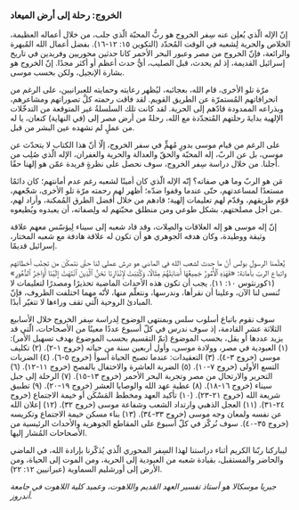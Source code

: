 ### الخروج: رحلة إلى أرض الميعاد

إنّ الإله الّذي يُعلِن عنه سِفر الخروج هو ربُّ المحبّة الّذي جلب، من خلال أعماله العظيمة، الخلاص والحرية لِشعبه في الوقت المُحدّد (التكوين ١٥: ١٢-١٦). بفضل أعمال الله المُبهرة والرائعة، فإنّ الخروج من مصر وعبور البحر الأحمر كانا حدثين محوريين وفريدين في تاريخ إسرائيل القديمة، إذ لم يحدث، قبل الصليب، أيُّ حدث أعظم أو أكثر مجدًا. إنّ الخروج هو بشارة الإنجيل، ولكن بحسب موسى. 

مرّة تلو الأخرى، قام الله، بعجائبه، ليُظهر رعايته وحمايته للعبرانيين، على الرغم من انحرافاتهم المُستمرّة عن الطريق القويم. لقد فاقت رحمته كلَّ تصوراتهم ومشاعرهم، وبذراعه الممدودة قادّهم إلى الحرية. لقد كانت تلك السلسلةُ غير المتوقعة من التدخّلات الإلهية بدايةَ رحلتهم المُتجدّدة مع الله، رحلةٌ من أرض مصر إلى (في النهاية) كنعان، يا له من عملٍ لم تشهده عين البشر من قبل. 

على الرغم من قيام موسى بدورٍ مُهمٍّ في سفر الخروج، إلّا أنّ هذا الكتاب لا يتحدّث عن موسى، بل عن الربّ، إله المحبّة والحقّ والعدالة والحرية والغفران، الإله الّذي صُلِب من أجلنا. من خلال دراسة سِفر الخروج، سوف نحصل على نظرةٍ فريدة عمّن هو إلهنا حقًا. 

مَن هو الربّ وما هي صفاته؟ إنّه الإله الّذي كان أمينًا لشعبه رغم عدم أمانتهم؛ كان دائمًا مستعدًا لمساعدتهم، حتّى عندما وقفوا ضدّه؛ أظهر لهم رحمته مرّة تلو الأخرى، شجّعهم، قوّم طريقهم، وقدّم لهم تعليمات إلهية؛ قادهم من خلال أفضل الطرق المُمكنة، وأراد لهم، من أجل مصلحتهم، بشكل طوعي ومن منطلق محبّتهم له ولِصفاته، أن يعبدوه ويُطيعوه.

إنّ إله موسى هو إله العلاقات والصِلات، وقد قاد شعبه إلى سيناء لِيؤسّس معهم علاقة وثيقة ووطيدة، وكان هدفه الجوهري هو أن تكون له علاقة هادفة مع شعبه المختار، إسرائيل قديمًا. 

يُعلّمنا الرسول بولس أنّ ما حدث لشعب الله في الماضي هو درسٌ عملي لنا حتّى نتمكّن من تجنّب أخطائهم واتباع الربّ بأمانة: «فَهَذِهِ ٱلْأُمُورُ جَمِيعُهَا أَصَابَتْهُمْ مِثَالًا، وَكُتِبَتْ لإِنْذَارِنَا نَحْنُ ٱلَّذِينَ ٱنْتَهَتْ إِلَيْنَا أَوَاخِرُ ٱلدُّهُورِ» (١كورنثوس ١٠: ١١). يجب أن تكون هذه الأحداث الماضية تحذيرًا ومصدرًا لتعليمات لا تُنسى لنا الآن، وعلينا أن نقرأها، وندرسها، ونتعلّم منها، لأنّه مهما اختلفت الظروف، فإنّ المبادئ الروحية الّتي تقف وراءها لا تتغيّر أبدًا.

سوف نقوم باتباع أسلوب سلس وبمنتهى الوضوح لِدراسة سِفر الخروج خلال الأسابيع الثلاثة عشر القادمة، إذ سوف ندرس في كلّ أسبوع عددًا معينًا من الأصحاحات، الّتي قد يزيد عددها أو يقل، بحسب الموضوع (تمّ التقسيم بحسب الموضوع بهدف تسهيل الأمر): (١) العبودية في مصر، وولادة موسى، وأول أربعين سنة من حياته (خروج ١-٢). (٢) تكليف موسى (خروج ٣-٤). (٣) التعقيدات: عندما تصبح الحياة أسوأ (خروج ٥-٦). (٤) الضربات التسع الأولى (خروج ٧-١٠). (٥) الضربة العاشرة والاحتفال بالفصح (خروج ١١-١٢). (٦) التحرير والارتحال من مصر وتجربة البحر الأحمر (خروج ١٣-١٥). (٧) الرحلة إلى جبل سيناء (خروج ١٦-١٨). (٨) عطية عهد الله والوصايا العشر (خروج ١٩-٢٠). (٩) تطبيق شريعة الله (خروج ٢١-٢٣). (١٠) تأكيد العهد ومخطط المَسْكَن أو خيمة الاجتماع (خروج ٢٤-٣١). (١١) العجل الذهبي وارتداد الشعب وشفاعة موسى (خروج ٣٢). (١٢) إعلان الله عن نفسه ولمعان وجه موسى (خروج ٣٣-٣٤). (١٣) بناء مسكن خيمة الاجتماع وتكريسه (خروج ٣٥-٤٠). سوف نُركّز في كلّ أسبوع على المقاطع الجوهرية والأحداث الرئيسية من الأصحاحات المُشار إليها. 

ليباركنا ربّنا الكريم أثناء دراستنا لهذا السِفر المحوري الّذي يُذكّرنا بإرادة الله، في الماضي والحاضر والمستقبل، بقيادة شعبه من العبودية إلى الحرية، ومن الموت إلى الحياة، ومن الأرض إلى أورشليم السماوية (عبرانيين ١٢: ٢٢). 

_جيريا موسكالا هو أستاذ تفسير العهد القديم واللاهوت، وعميد كلية اللاهوت في جامعة أندروز._